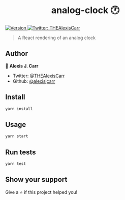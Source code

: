 <h1 align="center">analog-clock 🕐</h1>
<p>
  <a href="https://www.npmjs.com/package/analog-clock" target="_blank">
    <img alt="Version" src="https://img.shields.io/npm/v/analog-clock.svg">
  </a>
  <a href="https://twitter.com/THEAlexisCarr" target="_blank">
    <img alt="Twitter: THEAlexisCarr" src="https://img.shields.io/twitter/follow/THEAlexisCarr.svg?style=social" />
  </a>
</p>

> A React rendering of an analog clock

## Author

👤 **Alexis J. Carr**

- Twitter: [@THEAlexisCarr](https://twitter.com/THEAlexisCarr)
- Github: [@alexisjcarr](https://github.com/alexisjcarr)

## Install

```sh
yarn install
```

## Usage

```sh
yarn start
```

## Run tests

```sh
yarn test
```

## Show your support

Give a ⭐️ if this project helped you!
